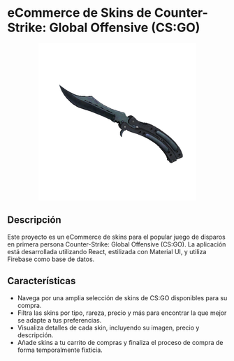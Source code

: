 # eCommerce de Skins de Counter-Strike: Global Offensive (CS:GO)

<center>
  <img src="/public/img/skins/skin-0.png" alt="CS:GO Skins eCommerce">
</center>

## Descripción

Este proyecto es un eCommerce de skins para el popular juego de disparos en primera persona Counter-Strike: Global Offensive (CS:GO). La aplicación está desarrollada utilizando React, estilizada con Material UI, y utiliza Firebase como base de datos.

## Características

- Navega por una amplia selección de skins de CS:GO disponibles para su compra.
- Filtra las skins por tipo, rareza, precio y más para encontrar la que mejor se adapte a tus preferencias.
- Visualiza detalles de cada skin, incluyendo su imagen, precio y descripción.
- Añade skins a tu carrito de compras y finaliza el proceso de compra de forma temporalmente fixticia.
